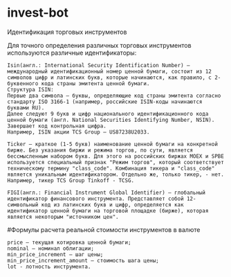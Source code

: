 # invest-bot
Идентификация торговых инструментов

Для точного определения различных торговых инструментов используются различные идентификаторы:

    Isin(англ.: International Security Identification Number) — международный идентификационный номер ценной бумаги, состоит из 12 символов цифр и латинских букв, которые начинаются, как правило, с 2-буквенного кода страны эмитента ценной бумаги.
    Структура ISIN:
    Первые два символа — буквы, определяющие код страны эмитента согласно стандарту ISO 3166-1 (например, российские ISIN-коды начинаются буквами RU).
    Далее следуют 9 букв и цифр национального идентификационного кода ценной бумаги (англ. National Securities Identifying Number, NSIN). Завершает код контрольная цифра.
    Например, ISIN акции TCS Group — US87238U2033.

    Ticker — краткое (1-5 букв) наименование ценной бумаги на конкретной бирже. Без указания биржи и режима торгов, по сути, является бессмысленным набором букв. Для этого на российских биржах MOEX и SPBE используется специальный признак "Режим торгов", который соответствует техническому термину "class_сode". Комбинация тикера и "class_code" является уникальным идентификатором. Отдельно же, только тикер, - нет.
    Например, тикер TCS Group Tinkoff - TCSG.

    FIGI(англ.: Financial Instrument Global Identifier) — глобальный идентификатор финансового инструмента. Представляет собой 12-символьный код из латинских букв и цифр, определяется как идентификатор ценной бумаги на торговой площадке (бирже), которая является некоторым "источником цен".
#Формулы расчета реальной стоимости инструментов в валюте

    price — текущая котировка ценной бумаги;
    nominal — номинал облигации;
    min_price_increment — шаг цены;
    min_price_increment_amount — стоимость шага цены;
    lot - лотность инструмента.
